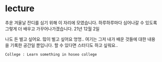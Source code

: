 # lecture
추운 겨울날 잔디를 심기 위해 이 자리에 모였습니다.
하루하루마다 심어나갈 수 있도록
그렇게 더 배우고 가꾸어나가겠습니다.
21년 12월 2일

나도 돈 벌고 싶어요. 많이 벌고 싶어요 엉엉..
여기는 그저 내가 배운 것들에 대한 내용을 기록한 공간일 뿐입니다.
할 수 있다면 스터디도 하고 싶워요..

```
College : Learn something in hoseo college  
```
